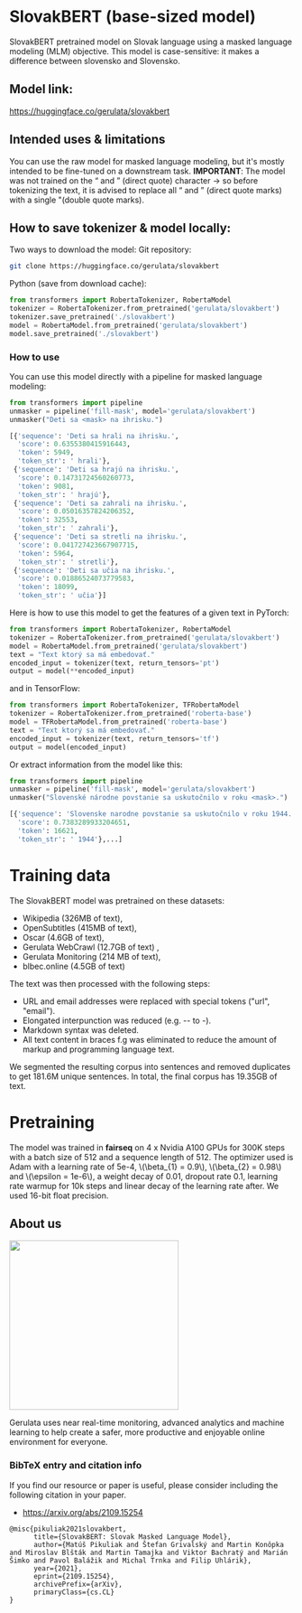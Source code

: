 # SlovakBERT (base-sized model)
SlovakBERT pretrained model on Slovak language using a masked language modeling (MLM) objective. This model is case-sensitive: it makes a difference between slovensko and Slovensko.

## Model link:
https://huggingface.co/gerulata/slovakbert

## Intended uses & limitations
You can use the raw model for masked language modeling, but it's mostly intended to be fine-tuned on a downstream task.
**IMPORTANT**: The model was not trained on the “ and ” (direct quote) character -> so before tokenizing the text, it is advised to replace all “ and ” (direct quote marks) with a single "(double quote marks).

## How to save tokenizer & model locally:
Two ways to download the model:
Git repository:
```bash
git clone https://huggingface.co/gerulata/slovakbert
```
Python (save from download cache):
```python
from transformers import RobertaTokenizer, RobertaModel
tokenizer = RobertaTokenizer.from_pretrained('gerulata/slovakbert')
tokenizer.save_pretrained('./slovakbert')
model = RobertaModel.from_pretrained('gerulata/slovakbert')
model.save_pretrained('./slovakbert')
```

### How to use
You can use this model directly with a pipeline for masked language modeling:

```python
from transformers import pipeline
unmasker = pipeline('fill-mask', model='gerulata/slovakbert')
unmasker("Deti sa <mask> na ihrisku.")

[{'sequence': 'Deti sa hrali na ihrisku.',
  'score': 0.6355380415916443,
  'token': 5949,
  'token_str': ' hrali'},
 {'sequence': 'Deti sa hrajú na ihrisku.',
  'score': 0.14731724560260773,
  'token': 9081,
  'token_str': ' hrajú'},
 {'sequence': 'Deti sa zahrali na ihrisku.',
  'score': 0.05016357824206352,
  'token': 32553,
  'token_str': ' zahrali'},
 {'sequence': 'Deti sa stretli na ihrisku.',
  'score': 0.041727423667907715,
  'token': 5964,
  'token_str': ' stretli'},
 {'sequence': 'Deti sa učia na ihrisku.',
  'score': 0.01886524073779583,
  'token': 18099,
  'token_str': ' učia'}]
```

Here is how to use this model to get the features of a given text in PyTorch:
```python
from transformers import RobertaTokenizer, RobertaModel
tokenizer = RobertaTokenizer.from_pretrained('gerulata/slovakbert')
model = RobertaModel.from_pretrained('gerulata/slovakbert')
text = "Text ktorý sa má embedovať."
encoded_input = tokenizer(text, return_tensors='pt')
output = model(**encoded_input)
```
and in TensorFlow:
```python
from transformers import RobertaTokenizer, TFRobertaModel
tokenizer = RobertaTokenizer.from_pretrained('roberta-base')
model = TFRobertaModel.from_pretrained('roberta-base')
text = "Text ktorý sa má embedovať."
encoded_input = tokenizer(text, return_tensors='tf')
output = model(encoded_input)
```
Or extract information from the model like this:
```python
from transformers import pipeline
unmasker = pipeline('fill-mask', model='gerulata/slovakbert')
unmasker("Slovenské národne povstanie sa uskutočnilo v roku <mask>.")

[{'sequence': 'Slovenske narodne povstanie sa uskutočnilo v roku 1944.',
  'score': 0.7383289933204651,
  'token': 16621,
  'token_str': ' 1944'},...]
```

# Training data
The SlovakBERT model was pretrained on these datasets:

- Wikipedia (326MB of text),
- OpenSubtitles (415MB of text),
- Oscar (4.6GB of text),
- Gerulata WebCrawl (12.7GB of text) ,
- Gerulata Monitoring (214 MB of text),
- blbec.online (4.5GB of text)

The text was then processed with the following steps:
- URL and email addresses were replaced with special tokens ("url", "email").
- Elongated interpunction was reduced (e.g. -- to -).
- Markdown syntax was deleted.
- All text content in braces f.g was eliminated to reduce the amount of markup and programming language text.

We segmented the resulting corpus into sentences and removed duplicates to get 181.6M unique sentences. In total, the final corpus has 19.35GB of text.

# Pretraining
The model was trained in **fairseq** on 4 x Nvidia A100 GPUs for 300K steps with a batch size of 512 and a sequence length of 512. The optimizer used is Adam with a learning rate of 5e-4, \\(\beta_{1} = 0.9\\), \\(\beta_{2} = 0.98\\) and \\(\epsilon = 1e-6\\), a weight decay of 0.01, dropout rate 0.1, learning rate warmup for 10k steps and linear decay of the learning rate after. We used 16-bit float precision.

## About us
<a href="https://www.gerulata.com/">
	<img width="300px" src="https://www.gerulata.com/images/gerulata-logo-blue.png">
</a>

Gerulata uses near real-time monitoring, advanced analytics and machine learning to help create a safer, more productive and enjoyable online environment for everyone.

### BibTeX entry and citation info
If you find our resource or paper is useful, please consider including the following citation in your paper.
- https://arxiv.org/abs/2109.15254

```
@misc{pikuliak2021slovakbert,
      title={SlovakBERT: Slovak Masked Language Model}, 
      author={Matúš Pikuliak and Štefan Grivalský and Martin Konôpka and Miroslav Blšták and Martin Tamajka and Viktor Bachratý and Marián Šimko and Pavol Balážik and Michal Trnka and Filip Uhlárik},
      year={2021},
      eprint={2109.15254},
      archivePrefix={arXiv},
      primaryClass={cs.CL}
}
```